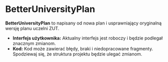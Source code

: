 # BetterUniversityPlan

**BetterUniversityPlan** to napisany od nowa plan i usprawniający oryginalną wersję planu uczelni ZUT. 

- **Interfejs użytkownika:** Aktualny interfejs jest roboczy i będzie podlegał znacznym zmianom.
- **Kod:** Kod może zawierać błędy, braki i niedopracowane fragmenty. Spodziewaj się, że struktura projektu będzie ulegać zmianom.
